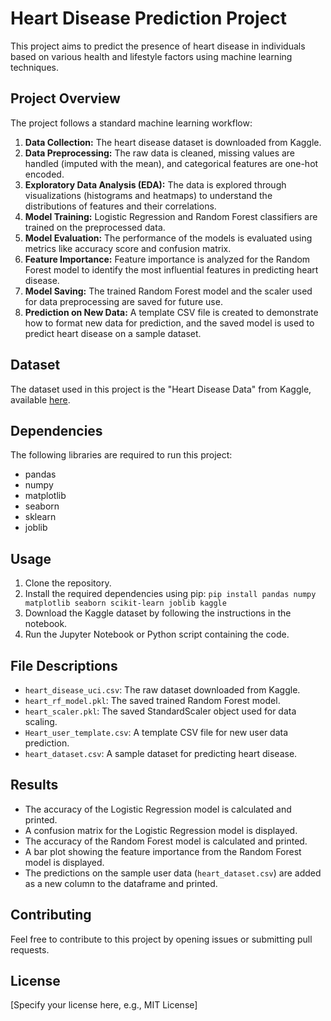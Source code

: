 # Heart Disease Prediction Project

This project aims to predict the presence of heart disease in individuals based on various health and lifestyle factors using machine learning techniques.

## Project Overview

The project follows a standard machine learning workflow:

1.  **Data Collection:** The heart disease dataset is downloaded from Kaggle.
2.  **Data Preprocessing:** The raw data is cleaned, missing values are handled (imputed with the mean), and categorical features are one-hot encoded.
3.  **Exploratory Data Analysis (EDA):** The data is explored through visualizations (histograms and heatmaps) to understand the distributions of features and their correlations.
4.  **Model Training:** Logistic Regression and Random Forest classifiers are trained on the preprocessed data.
5.  **Model Evaluation:** The performance of the models is evaluated using metrics like accuracy score and confusion matrix.
6.  **Feature Importance:** Feature importance is analyzed for the Random Forest model to identify the most influential features in predicting heart disease.
7.  **Model Saving:** The trained Random Forest model and the scaler used for data preprocessing are saved for future use.
8.  **Prediction on New Data:** A template CSV file is created to demonstrate how to format new data for prediction, and the saved model is used to predict heart disease on a sample dataset.

## Dataset

The dataset used in this project is the "Heart Disease Data" from Kaggle, available [here](https://www.kaggle.com/datasets/redwankarimsony/heart-disease-data).

## Dependencies

The following libraries are required to run this project:

-   pandas
-   numpy
-   matplotlib
-   seaborn
-   sklearn
-   joblib

## Usage

1.  Clone the repository.
2.  Install the required dependencies using pip: `pip install pandas numpy matplotlib seaborn scikit-learn joblib kaggle`
3.  Download the Kaggle dataset by following the instructions in the notebook.
4.  Run the Jupyter Notebook or Python script containing the code.

## File Descriptions

-   `heart_disease_uci.csv`: The raw dataset downloaded from Kaggle.
-   `heart_rf_model.pkl`: The saved trained Random Forest model.
-   `heart_scaler.pkl`: The saved StandardScaler object used for data scaling.
-   `Heart_user_template.csv`: A template CSV file for new user data prediction.
-   `heart_dataset.csv`: A sample dataset for predicting heart disease.

## Results

-   The accuracy of the Logistic Regression model is calculated and printed.
-   A confusion matrix for the Logistic Regression model is displayed.
-   The accuracy of the Random Forest model is calculated and printed.
-   A bar plot showing the feature importance from the Random Forest model is displayed.
-   The predictions on the sample user data (`heart_dataset.csv`) are added as a new column to the dataframe and printed.

## Contributing

Feel free to contribute to this project by opening issues or submitting pull requests.

## License

[Specify your license here, e.g., MIT License]
